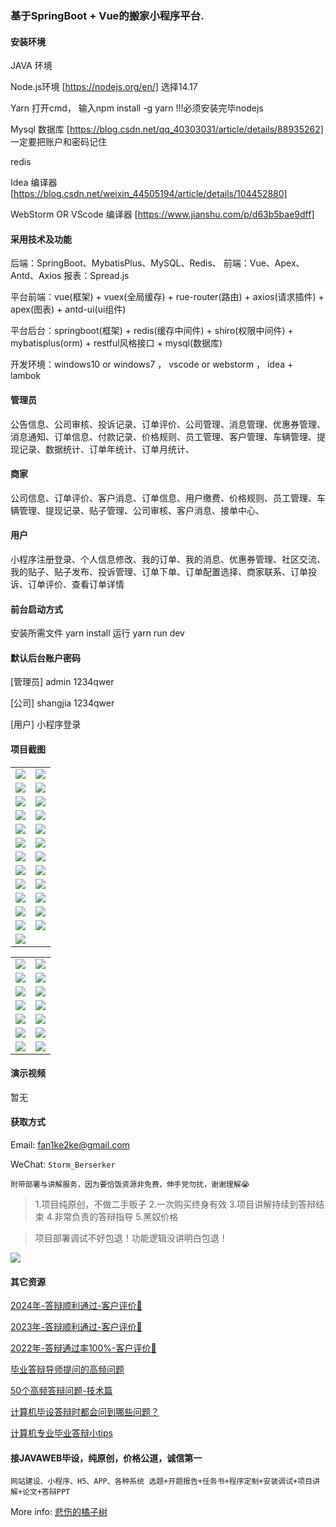 ### 基于SpringBoot + Vue的搬家小程序平台.

#### 安装环境

JAVA 环境 

Node.js环境 [https://nodejs.org/en/] 选择14.17

Yarn 打开cmd， 输入npm install -g yarn !!!必须安装完毕nodejs

Mysql 数据库 [https://blog.csdn.net/qq_40303031/article/details/88935262] 一定要把账户和密码记住

redis

Idea 编译器 [https://blog.csdn.net/weixin_44505194/article/details/104452880]

WebStorm OR VScode 编译器 [https://www.jianshu.com/p/d63b5bae9dff]

#### 采用技术及功能

后端：SpringBoot、MybatisPlus、MySQL、Redis、
前端：Vue、Apex、Antd、Axios
报表：Spread.js

平台前端：vue(框架) + vuex(全局缓存) + rue-router(路由) + axios(请求插件) + apex(图表)  + antd-ui(ui组件)

平台后台：springboot(框架) + redis(缓存中间件) + shiro(权限中间件) + mybatisplus(orm) + restful风格接口 + mysql(数据库)

开发环境：windows10 or windows7 ， vscode or webstorm ， idea + lambok

#### 管理员
公告信息、公司审核、投诉记录、订单评价、公司管理、消息管理、优惠券管理、消息通知、订单信息、付款记录、价格规则、员工管理、客户管理、车辆管理、提现记录、数据统计、订单年统计、订单月统计、

#### 商家
公司信息、订单评价、客户消息、订单信息、用户缴费、价格规则、员工管理、车辆管理、提现记录、贴子管理、公司审核、客户消息、接单中心、

#### 用户
小程序注册登录、个人信息修改、我的订单、我的消息、优惠券管理、社区交流、我的贴子、贴子发布、投诉管理、订单下单、订单配置选择、商家联系、订单投诉、订单评价、查看订单详情


#### 前台启动方式
安装所需文件 yarn install 
运行 yarn run dev

#### 默认后台账户密码
[管理员]
admin
1234qwer

[公司]
shangjia
1234qwer

[用户]
小程序登录

#### 项目截图

|  |  |
|---------------------|---------------------|
| ![](https://fank-bucket-oss.oss-cn-beijing.aliyuncs.com/img/1737813745885.png) | ![](https://fank-bucket-oss.oss-cn-beijing.aliyuncs.com/img/1737813533972.png) |
| ![](https://fank-bucket-oss.oss-cn-beijing.aliyuncs.com/img/1737813738810.png) | ![](https://fank-bucket-oss.oss-cn-beijing.aliyuncs.com/img/1737813952346.png) |
| ![](https://fank-bucket-oss.oss-cn-beijing.aliyuncs.com/img/1737813705802.png) | ![](https://fank-bucket-oss.oss-cn-beijing.aliyuncs.com/img/1737813943403.png) |
| ![](https://fank-bucket-oss.oss-cn-beijing.aliyuncs.com/img/1737813698710.png) | ![](https://fank-bucket-oss.oss-cn-beijing.aliyuncs.com/img/1737813936267.png) |
| ![](https://fank-bucket-oss.oss-cn-beijing.aliyuncs.com/img/1737813673533.png) | ![](https://fank-bucket-oss.oss-cn-beijing.aliyuncs.com/img/1737813926597.png) |
| ![](https://fank-bucket-oss.oss-cn-beijing.aliyuncs.com/img/1737813660252.png) | ![](https://fank-bucket-oss.oss-cn-beijing.aliyuncs.com/img/1737813911850.png) |
| ![](https://fank-bucket-oss.oss-cn-beijing.aliyuncs.com/img/1737813654516.png) | ![](https://fank-bucket-oss.oss-cn-beijing.aliyuncs.com/img/1737813901437.png) |
| ![](https://fank-bucket-oss.oss-cn-beijing.aliyuncs.com/img/1737813645772.png) | ![](https://fank-bucket-oss.oss-cn-beijing.aliyuncs.com/img/1737813830292.png) |
| ![](https://fank-bucket-oss.oss-cn-beijing.aliyuncs.com/img/1737813629514.png) | ![](https://fank-bucket-oss.oss-cn-beijing.aliyuncs.com/img/1737813817458.png) |
| ![](https://fank-bucket-oss.oss-cn-beijing.aliyuncs.com/img/1737813623211.png) | ![](https://fank-bucket-oss.oss-cn-beijing.aliyuncs.com/img/1737813766202.png) |
| ![](https://fank-bucket-oss.oss-cn-beijing.aliyuncs.com/img/1737813616836.png) | ![](https://fank-bucket-oss.oss-cn-beijing.aliyuncs.com/img/1737813758441.png) |
| ![](https://fank-bucket-oss.oss-cn-beijing.aliyuncs.com/img/1737813610452.png) | ![](https://fank-bucket-oss.oss-cn-beijing.aliyuncs.com/img/1737813752284.png) |
| ![](https://fank-bucket-oss.oss-cn-beijing.aliyuncs.com/img/1737813600962.png) |  |


|  |  |
|---------------------|---------------------|
| ![](https://fank-bucket-oss.oss-cn-beijing.aliyuncs.com/img/1737814147006.png) | ![](https://fank-bucket-oss.oss-cn-beijing.aliyuncs.com/img/1737814067495.png) |
| ![](https://fank-bucket-oss.oss-cn-beijing.aliyuncs.com/img/1737814140870.png) | ![](https://fank-bucket-oss.oss-cn-beijing.aliyuncs.com/img/1737814048550.png) |
| ![](https://fank-bucket-oss.oss-cn-beijing.aliyuncs.com/img/1737814125712.png) | ![](https://fank-bucket-oss.oss-cn-beijing.aliyuncs.com/img/1737814042008.png) |
| ![](https://fank-bucket-oss.oss-cn-beijing.aliyuncs.com/img/1737814116311.png) | ![](https://fank-bucket-oss.oss-cn-beijing.aliyuncs.com/img/1737814023862.png) |
| ![](https://fank-bucket-oss.oss-cn-beijing.aliyuncs.com/img/1737814107246.png) | ![](https://fank-bucket-oss.oss-cn-beijing.aliyuncs.com/img/1737814015070.png) |
| ![](https://fank-bucket-oss.oss-cn-beijing.aliyuncs.com/img/1737814098008.png) | ![](https://fank-bucket-oss.oss-cn-beijing.aliyuncs.com/img/1737814002639.png) |
| ![](https://fank-bucket-oss.oss-cn-beijing.aliyuncs.com/img/1737814082391.png) | ![](https://fank-bucket-oss.oss-cn-beijing.aliyuncs.com/img/1737814155847.png) |

#### 演示视频

暂无

#### 获取方式

Email: fan1ke2ke@gmail.com

WeChat: `Storm_Berserker`

`附带部署与讲解服务，因为要恰饭资源非免费，伸手党勿扰，谢谢理解😭`

> 1.项目纯原创，不做二手贩子 2.一次购买终身有效 3.项目讲解持续到答辩结束 4.非常负责的答辩指导 5.黑奴价格

> 项目部署调试不好包退！功能逻辑没讲明白包退！

![](https://fank-bucket-oss.oss-cn-beijing.aliyuncs.com/work/936e9baf53eb9a217af4f89c616dc19.png)

#### 其它资源

[2024年-答辩顺利通过-客户评价👻](https://berserker287.github.io/2024/06/06/2024%E5%B9%B4%E7%AD%94%E8%BE%A9%E9%A1%BA%E5%88%A9%E9%80%9A%E8%BF%87/)

[2023年-答辩顺利通过-客户评价🐢](https://berserker287.github.io/2023/06/14/2023%E5%B9%B4%E7%AD%94%E8%BE%A9%E9%A1%BA%E5%88%A9%E9%80%9A%E8%BF%87/)

[2022年-答辩通过率100%-客户评价🐣](https://berserker287.github.io/2022/05/25/%E9%A1%B9%E7%9B%AE%E4%BA%A4%E6%98%93%E8%AE%B0%E5%BD%95/)

[毕业答辩导师提问的高频问题](https://berserker287.github.io/2023/06/13/%E6%AF%95%E4%B8%9A%E7%AD%94%E8%BE%A9%E5%AF%BC%E5%B8%88%E6%8F%90%E9%97%AE%E7%9A%84%E9%AB%98%E9%A2%91%E9%97%AE%E9%A2%98/)

[50个高频答辩问题-技术篇](https://berserker287.github.io/2023/06/13/50%E4%B8%AA%E9%AB%98%E9%A2%91%E7%AD%94%E8%BE%A9%E9%97%AE%E9%A2%98-%E6%8A%80%E6%9C%AF%E7%AF%87/)

[计算机毕设答辩时都会问到哪些问题？](https://www.zhihu.com/question/31020988)

[计算机专业毕业答辩小tips](https://zhuanlan.zhihu.com/p/145911029)

#### 接JAVAWEB毕设，纯原创，价格公道，诚信第一

`网站建设、小程序、H5、APP、各种系统 选题+开题报告+任务书+程序定制+安装调试+项目讲解+论文+答辩PPT`

More info: [悲伤的橘子树](https://berserker287.github.io/)
